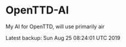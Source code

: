 # OpenTTD-AI
My AI for OpenTTD, will use primarily air

Latest backup: Sun Aug 25 08:24:01 UTC 2019

